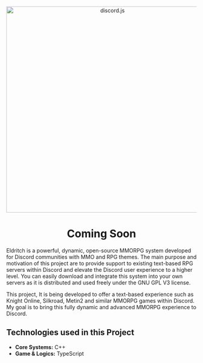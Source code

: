 <div align="center">
	<br />
	<p>
		<a href="https://discord.js.org"><img src="https://gcdnb.pbrd.co/images/fbGWaLAN3VTe.png?o=1" width="546" alt="discord.js" /></a>
	</p>
</div>

<div align="center">
	<h1>Coming Soon</h1>
</div>


Eldritch is a powerful, dynamic, open-source MMORPG system developed for Discord communities with MMO and RPG themes. The main purpose and motivation of this project are to provide support to existing text-based RPG servers within Discord and elevate the Discord user experience to a higher level. You can easily download and integrate this system into your own servers as it is distributed and used freely under the GNU GPL V3 license.

This project, It is being developed to offer a text-based experience such as Knight Online, Silkroad, Metin2 and similar MMORPG games within Discord. My goal is to bring this fully dynamic and advanced MMORPG experience to Discord.


## Technologies used in this Project
- **Core Systems:** C++
- **Game & Logics:** TypeScript

